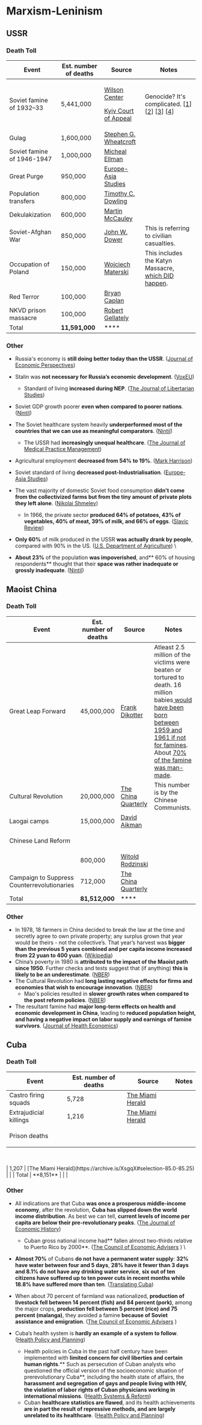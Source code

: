 # Marxism-Leninism

## USSR

### Death Toll

| **Event**                     | **Est. number of deaths** | **Source**                                                                                                                                                                                                                                                                                                                 | Notes                                                                                                                                                                                                                                                                                                                         |
| ----------------------------- | ------------------------- | -------------------------------------------------------------------------------------------------------------------------------------------------------------------------------------------------------------------------------------------------------------------------------------------------------------------------- | ----------------------------------------------------------------------------------------------------------------------------------------------------------------------------------------------------------------------------------------------------------------------------------------------------------------------------- |
| Soviet famine of 1932–33&#xD; | 5,441,000                 | <p><a href="https://www.wilsoncenter.org/publication/the-kazakh-famine-1930-33-and-the-politics-history-the-post-soviet-space">Wilson Center</a></p><p><a href="http://old.mfa.gov.ua/mediafiles/files/misc/2017-11-01/legal03a.pdf#page=13">Kyiv Court of Appeal</a></p>                                                  | Genocide? It's complicated. \[[1](https://bearkunin.medium.com/historiography-of-soviet-hunger-f3894172c52b)] \[[2](https://bearkunin.medium.com/the-great-famine-of-kazakhstan-39de1567c3d8)] \[[3](https://bearkunin.medium.com/aid-during-the-holodomor-e349be403529)] \[[4](https://www.youtube.com/watch?v=JBQYnN6pAg0)] |
| Gulag                         | 1,600,000                 | [Stephen G. Wheatcroft](https://sovietinfo.tripod.com/WCR-Secret_Police.pdf#page=6)                                                                                                                                                                                                                                        |                                                                                                                                                                                                                                                                                                                               |
| Soviet famine of 1946-1947    | 1,000,000                 | [Micheal Ellman](http://www.paulbogdanor.com/left/soviet/famine/ellman1947.pdf)                                                                                                                                                                                                                                            |                                                                                                                                                                                                                                                                                                                               |
| Great Purge                   | 950,000                   | [Europe-Asia Studies](https://sovietinfo.tripod.com/ELM-Repression_Statistics.pdf#page=12)                                                                                                                                                                                                                                 |                                                                                                                                                                                                                                                                                                                               |
| Population transfers          | 800,000                   | [Timothy C. Dowling](https://cloudflare-ipfs.com/ipfs/bafykbzacealklb6xjmiojub272ixd2cxrgu2y26nqyfuacfypbmppys7ezhcy?filename=Timothy%20C.%20Dowling%20-%20Russia%20at%20War%20%5B2%20volumes%5D\_%20From%20the%20Mongol%20Conquest%20to%20Afghanistan%2C%20Chechnya%2C%20and%20Beyond-ABC-CLIO%20%282014%29.pdf#page=973) |                                                                                                                                                                                                                                                                                                                               |
| Dekulakization                | 600,000                   | [Martin McCauley](https://twin.sci-hub.do/6294/63606fa9ee27e06b92df6e26b546bac4/the-soviet-union-19171991-1993.pdf)                                                                                                                                                                                                        |                                                                                                                                                                                                                                                                                                                               |
| Soviet-Afghan War             | 850,000                   | [John W. Dower](https://books.google.com/books?id=LOC-DgAAQBAJ\&pg=PT49#v=onepage\&q\&f=false)                                                                                                                                                                                                                             | This is referring to civilian casualties.                                                                                                                                                                                                                                                                                     |
| Occupation of Poland          | 150,000                   | [Wojciech Materski](https://archive.is/PnBV)                                                                                                                                                                                                                                                                               | This includes the Katyn Massacre, [which DID happen](https://old.reddit.com/r/badhistory/comments/2desr9/what_do_we_know_of_the_katyn_massacre_well_no_one/).                                                                                                                                                                 |
| Red Terror&#xD;               | 100,000                   | [Bryan Caplan](https://econfaculty.gmu.edu/bcaplan/museum/his1g.htm)                                                                                                                                                                                                                                                       |                                                                                                                                                                                                                                                                                                                               |
| NKVD prison massacre          | 100,000                   | [Robert Gellately](https://0x0.la/u/Gy9IDgS.pdf#page=476)                                                                                                                                                                                                                                                                  |                                                                                                                                                                                                                                                                                                                               |
| Total                         | **11,591,000**            | ****                                                                                                                                                                                                                                                                                                                       |                                                                                                                                                                                                                                                                                                                               |

###  Other

* Russia's economy is **still doing better today than the USSR**. ([Journal of Economic Perspectives](https://pubs.aeaweb.org/doi/pdfplus/10.1257/0895330053147949))
* Stalin was **not necessary for Russia’s economic development**. ([VoxEU](https://voxeu.org/article/stalin-and-soviet-industrialisation))
  * Standard of living **increased during NEP**. ([The Journal of Libertarian Studies](https://cdn.mises.org/5\_1\_5\_0.pdf))
* Soviet GDP growth poorer **even when compared to poorer nations**. ([Nintil](https://archive.is/ofVRQ))
* The Soviet healthcare system heavily **underperformed most of the countries that we can use as meaningful comparators**. ([Nintil](https://archive.is/AfXW4))
  * The USSR had **increasingly unequal healthcare**. ([The Journal of Medical Practice Management](https://0x0.la/u/xeDYQGi.pdf#page=4))
* Agricultural employment **decreased from 54% to 19%**. ([Mark Harrison](https://warwick.ac.uk/fac/soc/economics/staff/mharrison/public/agriculture1996.pdf#page=16))
* Soviet standard of living **decreased post-Industrialisation**. ([Europe-Asia Studies](https://zero.sci-hub.se/4242/67100dbe8df0ee83de5b258d91a9252e/filtzer1999.pdf))
* The vast majority of domestic Soviet food consumption **didn't come from the collectivized farms but from the tiny amount of private plots they left alone**. ([Nikolai Shmelev](https://0x0.la/u/GVzSooX.pdf#page=84))
  * In 1966, the private sector **produced 64% of potatoes, 43% of vegetables, 40% of meat, 39% of milk, and 66% of eggs**. ([Slavic Review](https://sci-hub.st/10.2307/2493038))
* **Only 60%** of milk produced in the USSR **was actually drank by people**, compared with 90% in the US. ([U.S. Department of Agriculture](https://www.ucis.pitt.edu/nceeer/0000-701-1-Gray.pdf))  \

* **About 23%** of the population **was impoverished**, and** 60% of housing respondents** thought that their **space was rather inadequate or grossly inadequate**. ([Nintil](https://nintil.com/the-soviet-union-poverty-and-inequality))

## Maoist China

### Death Toll

| **Event**                                   | **Est. number of deaths** | **Source**                                                                                                                                                                                                                                                                                                                                                                                                                                                                                                 | Notes                                                                                                                                                                                                                                                                                                               |
| ------------------------------------------- | ------------------------- | ---------------------------------------------------------------------------------------------------------------------------------------------------------------------------------------------------------------------------------------------------------------------------------------------------------------------------------------------------------------------------------------------------------------------------------------------------------------------------------------------------------- | ------------------------------------------------------------------------------------------------------------------------------------------------------------------------------------------------------------------------------------------------------------------------------------------------------------------- |
| Great Leap Forward                          | 45,000,000                | [Frank Dikotter](https://0x0.la/u/mZmbzon.pdf#page=8)                                                                                                                                                                                                                                                                                                                                                                                                                                                      | Atleast 2.5 million of the victims were beaten or tortured to death. 16 million babies[ would have been born between 1959 and 1961 if not for famines](https://www.cato.org/sites/cato.org/files/serials/files/cato-journal/2014/9/cj34n3-2.pdf). About [70% of the famine was man-made](https://archive.is/KVMca). |
| Cultural Revolution                         | 20,000,000                | [The China Quarterly](https://moscow.sci-hub.se/3700/92fc7d5fe83c73962ce880cce4f6e48a/pye1986.pdf#page=2)                                                                                                                                                                                                                                                                                                                                                                                                  | This number is by the Chinese Communists.                                                                                                                                                                                                                                                                           |
| Laogai camps                                | 15,000,000                | [David Aikman](https://www.washingtonexaminer.com/weekly-standard/the-laogai-archipelago)                                                                                                                                                                                                                                                                                                                                                                                                                  |                                                                                                                                                                                                                                                                                                                     |
| <p>Chinese Land Reform</p><p></p>          | 800,000                   | [Witold Rodzinski](https://books.google.com/books?id=oJhMDwAAQBAJ\&pg=PA257\&lpg=PA257\&dq=Estimates+of+the+number+of+landlords+and+rural+power-holders+who+died+range+from+200,000+to+two+million.\&source=bl\&ots=lpOXipT7vn\&sig=ACfU3U3670kh9J4A88m8QDnBF8uuDqHUfw\&hl=en\&sa=X\&ved=2ahUKEwjE6peQtZDwAhXGVsAKHeGuAiwQ6AEwAXoECAIQAw#v=onepage\&q=Estimates%20of%20the%20number%20of%20landlords%20and%20rural%20power-holders%20who%20died%20range%20from%20200%2C000%20to%20two%20million.\&f=false) |                                                                                                                                                                                                                                                                                                                     |
| Campaign to Suppress Counterrevolutionaries | 712,000                   | [The China Quarterly](https://moscow.sci-hub.se/3868/e7725c84a71d7bf3fd49885260e2a1bc/kuisong2008.pdf)                                                                                                                                                                                                                                                                                                                                                                                                     |                                                                                                                                                                                                                                                                                                                     |
| Total                                       | **81,512,000**            | ****                                                                                                                                                                                                                                                                                                                                                                                                                                                                                                       |                                                                                                                                                                                                                                                                                                                     |

### Other

* In 1978, 18 farmers in China decided to break the law at the time and secretly agree to own private property; any surplus grown that year would be theirs - not the collective’s. That year’s harvest was **bigger than the previous 5 years combined and per capita income increased from 22 yuan to 400 yuan**. ([Wikipedia](https://en.wikipedia.org/wiki/Xiaogang,\_Anhui))
* China’s poverty in 1980 is **attributed to the impact of the Maoist path since 1950**. Further checks and tests suggest that (if anything) **this is likely to be an underestimate**. ([NBER](https://www.nber.org/system/files/working_papers/w28370/w28370.pdf))
* The Cultural Revolution had **long lasting negative effects for firms and economies that wish to encourage innovation**. ([NBER](https://www.nber.org/system/files/working_papers/w27107/w27107.pdf))
  * Mao's policies resulted in **slower growth rates when compared to the post reform policies**. ([NBER](https://www.nber.org/system/files/working_papers/w21397/w21397.pdf))
* The resultant famine had **major long-term effects on health and economic development in China**, leading to **reduced population height, and having a negative impact on labor supply and earnings of famine survivors**. ([Journal of Health Economics](https://twin.sci-hub.se/6148/5dabb37e6a8a106dc6b078d6038dab9d/chen2007.pdf))

## Cuba

### Death Toll

| Event                      | &#xD;Est. number of deaths | Source                                                            | Notes |
| -------------------------- | -------------------------- | ----------------------------------------------------------------- | ----- |
| Castro firing squads       | 5,728                      | [The Miami Herald](https://archive.is/XsgqX#selection-77.2-80.0)  |       |
| Extrajudicial killings     | 1,216                      | [​The Miami Herald](https://archive.is/XsgqX#selection-85.0-88.0) |       |
| <p>Prison deaths<br></p> | 1,207                      | [The Miami Herald](https://archive.is/XsgqX#selection-85.0-85.25) |       |
| Total                      | **8,151**                  |                                                                   |       |

### Other

* All indications are that Cuba **was once a prosperous middle-income economy**, after the revolution, **Cuba has slipped down the world income distribution**. As best we can tell, **current levels of income per capita are below their pre-revolutionary peaks**. ([The Journal of Economic History](https://sci-hub.st/10.1017/S0022050711002452))
  * Cuban gross national income had** fallen almost two-thirds relative to Puerto Rico by 2000**. ([The Council of Economic Advisers](https://trumpwhitehouse.archives.gov/wp-content/uploads/2018/10/The-Opportunity-Costs-of-Socialism.pdf#page=18)    )    \

* **Almost 70%** of Cubans **do not have a permanent water supply**: **32%** **have water between four and 5 days**, **28% have it fewer than 3 days and 8.1% do not have any drinking water service**, **six out of ten citizens have suffered up to ten power cuts in recent months while 18.8% have suffered more than ten**. ([Translating Cuba](https://translatingcuba.com/more-than-half-of-cuban-households-live-below-the-poverty-line-human-rights-group-reports/))
* When about 70 percent of farmland was nationalized, **production of livestock fell between 14 percent (fish) and 84 percent (pork)**, among the major crops, **production fell between 5 percent (rice) and 75 percent (malanga)**, they avoided a famine **because of Soviet assistance and emigration**. ([The Council of Economic Advisers](https://trumpwhitehouse.archives.gov/wp-content/uploads/2018/10/The-Opportunity-Costs-of-Socialism.pdf#page=18)  )
* Cuba’s health system is **hardly an example of a system to follow**. ([Health Policy and Planning](https://academic.oup.com/heapol/article-pdf/33/6/760/25050755/czy035.pdf))
  * Health policies in Cuba in the past half century have been implemented with **limited concern for civil liberties and certain human rights**.** Such as persecution of Cuban analysts who questioned the official version of the socioeconomic situation of prerevolutionary Cuba**, including the health state of affairs, the **harassment and segregation of gays and people living with HIV, the violation of labor rights of Cuban physicians working in international missions**. ([Health Systems & Reform](https://www.tandfonline.com/doi/pdf/10.1080/23288604.2018.1446275))
  * Cuban **healthcare statistics are flawed**, and its health achievements **are in part the result of repressive methods, and are largely unrelated to its healthcare**. ([Health Policy and Planning](https://academic.oup.com/heapol/article-pdf/33/6/755/25050747/czy033.pdf))
